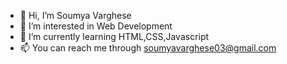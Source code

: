 - 👋 Hi, I’m Soumya Varghese
- 👀 I’m interested in Web Development
- 🌱 I’m currently learning HTML,CSS,Javascript
- 📫 You can reach me through soumyavarghese03@gmail.com

<!---
soumyavarghese03/soumyavarghese03 is a ✨ special ✨ repository because its `README.md` (this file) appears on your GitHub profile.
You can click the Preview link to take a look at your changes.
--->
